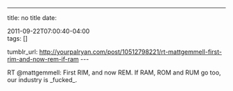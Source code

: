 ---
title: no title
date:

 2011-09-22T07:00:40-04:00  
tags:  []

tumblr_url:
http://yourpalryan.com/post/10512798221/rt-mattgemmell-first-rim-and-now-rem-if-ram
\-\--

RT \@mattgemmell: First RIM, and now REM. If RAM, ROM and RUM go too,
our industry is \_fucked\_.
